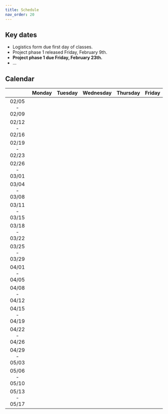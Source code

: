 ```yaml
---
title: Schedule
nav_order: 20
---
```


## Key dates

- Logistics form due first day of classes.
- Project phase 1 released Friday, February 9th.
- **Project phase 1 due Friday, February 23th.**
- ...

## Calendar

|     | Monday | Tuesday | Wednesday | Thursday | Friday |
| :-: | :----: | :-----: | :-------: | :------: | :----: |
| 02/05 - 02/09 | | | | | |
| 02/12 - 02/16 | | | | | |
| 02/19 - 02/23 | | | | | |
| 02/26 - 03/01 | | | | | |
| 03/04 - 03/08 | | | | | |
| 03/11 - 03/15 | | | | | |
| 03/18 - 03/22 | | | | | |
| 03/25 - 03/29 | | | | | |
| 04/01 - 04/05 | | | | | |
| 04/08 - 04/12 | | | | | |
| 04/15 - 04/19 | | | | | |
| 04/22 - 04/26 | | | | | |
| 04/29 - 05/03 | | | | | |
| 05/06 - 05/10 | | | | | |
| 05/13 - 05/17 | | | | | |
